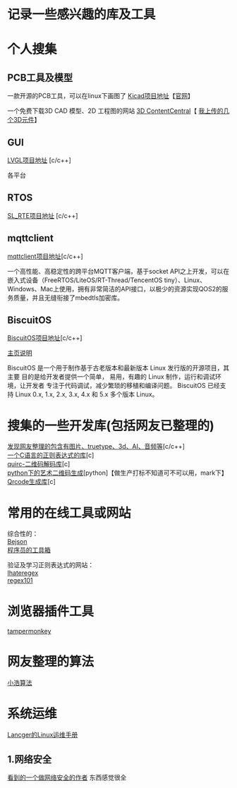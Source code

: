 # 记录一些感兴趣的库及工具
# 个人搜集

  ## PCB工具及模型
   一款开源的PCB工具，可以在linux下画图了
   [Kicad项目地址](https://github.com/KiCad)【[官网](https://kicad-pcb.org/)】
   
   一个免费下载3D CAD 模型、2D 工程图的网站
   [3D ContentCentral](https://www.3dcontentcentral.cn/#_ga=2.91922648.354983100.1597367862-3a2ad240-b5be-11ea-8463-53e45720f3eb)【
   [我上传的几个3D元件](https://www.3dcontentcentral.cn/Contributors.aspx?id=1986356)】
  ## GUI
   [LVGL项目地址](https://github.com/littlevgl/lvgl) [c/c++]
   
   各平台
  ## RTOS
  [SL_RTE项目地址](https://github.com/sudashannon/SL_RTE)  [c/c++]
  ## mqttclient
  [mqttclient项目地址](https://github.com/jiejieTop/mqttclient)[c/c++]
  
  一个高性能、高稳定性的跨平台MQTT客户端，基于socket API之上开发，可以在嵌入式设备（FreeRTOS/LiteOS/RT-Thread/TencentOS tiny）、Linux、Windows、Mac上使用，拥有非常简洁的API接口，以极少的资源实现QOS2的服务质量，并且无缝衔接了mbedtls加密库。
  ## BiscuitOS
  [BiscuitOS项目地址](https://github.com/BiscuitOS/BiscuitOS)[c/c++]
  
  [主页说明](https://biscuitos.github.io/blog/HomePage/)
  
  BiscuitOS 是一个用于制作基于古老版本和最新版本 Linux 发行版的开源项目，其主要 目的是给开发者提供一个简单， 易用，有趣的 Linux 制作，运行和调试环境，让开发者 专注于代码调试，减少繁琐的移植和编译问题。 BiscuitOS 已经支持 Linux 0.x, 1.x, 2.x, 3.x, 4.x 和 5.x 多个版本 Linux。
# 搜集的一些开发库(包括网友已整理的)
  [发现网友整理的包含有图片、truetype、3d、AI、音频等](https://github.com/nothings/single_file_libs)[c/c++]\
  [一个C语言的正则表达式的库](https://gitee.com/opensource168/hs-regex)[c]\
  [quirc-二维码解码库](https://github.com/dlbeer/quirc)[c]\
  [python下的艺术二维码生成](https://github.com/sylnsfar/qrcode)[python]【做生产打标不知道可不可以用，mark下】\
  [Qrcode生成库](https://github.com/ricmoo/QRCode)[c]
# 常用的在线工具或网站
  综合性的：\
  [Bejson](http://www.bejson.com/)\
  [程序员的工具箱](https://tool.lu/)
  
  验证及学习正则表达式的网站：\
  [Ihateregex](https://ihateregex.io/)\
  [regex101](https://regex101.com/)
  
# 浏览器插件工具
  [tampermonkey](https://www.tampermonkey.net/)
# 网友整理的算法
  [小浩算法](https://github.com/geekxh/hello-algorithm)
# 系统运维
  [Lancger的Linux运维手册](https://github.com/Lancger/opslinux)
  ## 1.网络安全
  [看到的一个做网络安全的作者](https://gitee.com/sq_smile) 东西感觉很全
